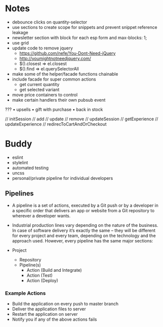 # Notes
* debounce clicks on quantity-selector
* use sections to create scope for snippets and prevent snippet reference leakage
* newsletter section with block for each esp form and max-blocks: 1;
* use grid
* update code to remove jquery
  - https://github.com/nefe/You-Dont-Need-jQuery
  - http://youmightnotneedjquery.com/
  - $().closest => el.closest
  - $().find => el.querySelectorAll
* make some of the helper/facade functions chainable
* include facade for super common actions
  - get current quantity
  - get selected variant
* move price containers to control
* make certain handlers their own pubsub event

???
  • upsells
  • gift with purchase
  • back in stock

// initSession
// add
// update
// remove
// updateSession
//   getExperience
//   updateExperience
// redirecToCartAndOrCheckout


# Buddy

* eslint
* stylelint
* automated testing
* uncss
* personal/private pipeline for individual developers

## Pipelines

* A pipeline is a set of actions, executed by a Git push or by a developer in a specific order that delivers an app or website from a Git repository to wherever a developer wants.

* Industrial production lines vary depending on the nature of the business. In case of software delivery it’s exactly the same – they will be different for every project and every team, depending on the technology and the approach used. However, every pipeline has the same major sections:

* Project
  * Repository
  * Pipeline(s)
    * Action (Build and Integrate)
    * Action (Test)
    * Action (Deploy)

### Example Actions

* Build the application on every push to master branch
* Deliver the application files to server
* Restart the application on server
* Notify you if any of the above actions fails
